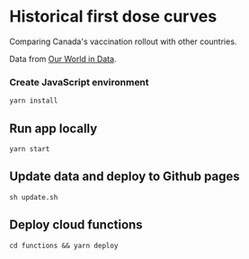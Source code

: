 # Historical first dose curves

Comparing Canada's vaccination rollout with other countries.

Data from [Our World in Data](https://github.com/owid/covid-19-data).


### Create JavaScript environment

`yarn install`

## Run app locally

`yarn start`

## Update data and deploy to Github pages

`sh update.sh`

## Deploy cloud functions

`cd functions && yarn deploy`
